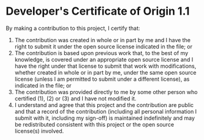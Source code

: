 Developer's Certificate of Origin 1.1
=====================================

By making a contribution to this project, I certify that:

1. The contribution was created in whole or in part by me and I have
    the right to submit it under the open source license indicated in
    the file; or
2. The contribution is based upon previous work that, to the best of my
    knowledge, is covered under an appropriate open source license and I
    have the right under that license to submit that work with
    modifications, whether created in whole or in part by me, under the
    same open source license (unless I am permitted to submit under a
    different license), as indicated in the file; or
3. The contribution was provided directly to me by some other person
    who certified (1), (2) or (3) and I have not modified it.
4. I understand and agree that this project and the contribution are
    public and that a record of the contribution (including all personal
    information I submit with it, including my sign-off) is maintained
    indefinitely and may be redistributed consistent with this project
    or the open source license(s) involved.
